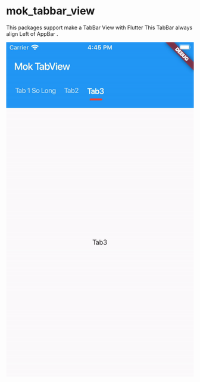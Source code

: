 # mok_tabbar_view

This packages support make a TabBar View with Flutter This TabBar always align Left of AppBar .

![alt text](https://raw.githubusercontent.com/monitork/mok_tabbar_view/master/demo.gif)
